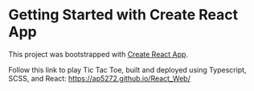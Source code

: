 # Getting Started with Create React App

This project was bootstrapped with [Create React App](https://github.com/facebook/create-react-app).

Follow this link to play Tic Tac Toe, built and deployed using Typescript, SCSS, and React: https://ap5272.github.io/React_Web/ 




